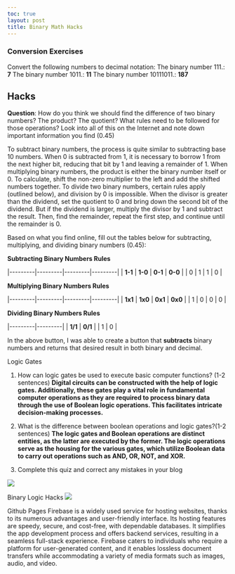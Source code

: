 ```yaml
---
toc: true
layout: post
title: Binary Math Hacks
---
```

### Conversion Exercises 

Convert the following numbers to decimal notation:
The binary number 111.: **7**
The binary number 1011.: **11**
The binary number 10111011.: **187**

## Hacks

**Question**: How do you think we should find the difference of two binary numbers? The product? The quotient? What rules need to be followed for those operations? Look into all of this on the Internet and note down important information you find (0.45) 

To subtract binary numbers, the process is quite similar to subtracting base 10 numbers. When 0 is subtracted from 1, it is necessary to borrow 1 from the next higher bit, reducing that bit by 1 and leaving a remainder of 1. When multiplying binary numbers, the product is either the binary number itself or 0. To calculate, shift the non-zero multiplier to the left and add the shifted numbers together. To divide two binary numbers, certain rules apply (outlined below), and division by 0 is impossible. When the divisor is greater than the dividend, set the quotient to 0 and bring down the second bit of the dividend. But if the dividend is larger, multiply the divisor by 1 and subtract the result. Then, find the remainder, repeat the first step, and continue until the remainder is 0.


Based on what you find online, fill out the tables below for subtracting, multiplying, and dividing binary numbers (0.45):


**Subtracting Binary Numbers Rules**

|---------|---------|---------|---------|
| **1-1** | **1-0** | **0-1** | **0-0** |
|    0     |     1    |     1    |     0    |


**Multiplying Binary Numbers Rules**


|---------|---------|---------|---------|
| **1x1** | **1x0** | **0x1** | **0x0** |
|    1     |     0    |    0     |    0     |


**Dividing Binary Numbers Rules**

|---------|---------|
| **1/1** | **0/1** |
|     1    |    0    |        


In the above button, I was able to create a button that **subtracts** binary numbers and returns that desired result in both binary and decimal.


Logic Gates

1. How can logic gates be used to execute basic computer functions? (1-2 sentences) **Digital circuits can be constructed with the help of logic gates. Additionally, these gates play a vital role in fundamental computer operations as they are required to process binary data through the use of Boolean logic operations. This facilitates intricate decision-making processes.**

2. What is the difference between boolean operations and logic gates?(1-2 sentences) **The logic gates and Boolean operations are distinct entities, as the latter are executed by the former. The logic operations serve as the housing for the various gates, which utilize Boolean data to carry out operations such as AND, OR, NOT, and XOR.**

3. Complete this quiz and correct any mistakes in your blog

![]({{site.baseurl}}/khanacademy.png) 


Binary Logic Hacks
![]({{site.baseurl}}/quizscore.png) 


Github Pages
Firebase is a widely used service for hosting websites, thanks to its numerous advantages and user-friendly interface. Its hosting features are speedy, secure, and cost-free, with dependable databases. It simplifies the app development process and offers backend services, resulting in a seamless full-stack experience. Firebase caters to individuals who require a platform for user-generated content, and it enables lossless document transfers while accommodating a variety of media formats such as images, audio, and video.